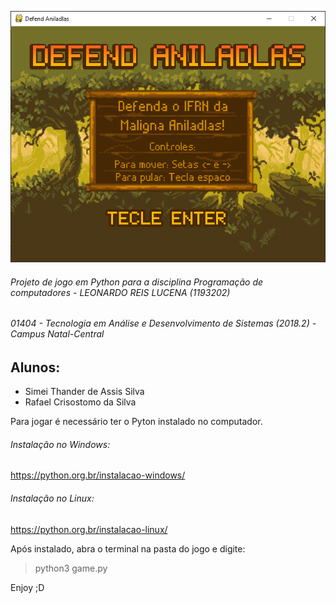 ![Screenshot](https://github.com/simeithander/defend_aniladlas/blob/master/arquivos/screenshot/screen.png)
###### Projeto de jogo em Python para a disciplina Programação de computadores - LEONARDO REIS LUCENA (1193202)
###### 01404 - Tecnologia em Análise e Desenvolvimento de Sistemas (2018.2) - Campus Natal-Central

## Alunos:
* Simei Thander de Assis Silva
* Rafael Crisostomo da Silva

Para jogar é necessário ter o Pyton instalado no computador.

###### Instalação no Windows:

https://python.org.br/instalacao-windows/

###### Instalação no Linux:

https://python.org.br/instalacao-linux/

Após instalado, abra o terminal na pasta do jogo e digite: 

> python3 game.py

Enjoy ;D
